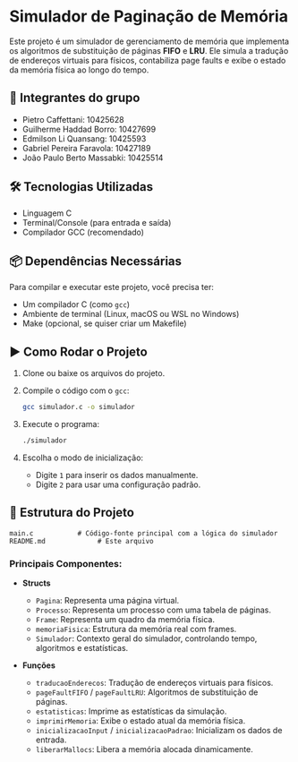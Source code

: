 # Simulador de Paginação de Memória

Este projeto é um simulador de gerenciamento de memória que implementa os algoritmos de substituição de páginas **FIFO** e **LRU**. Ele simula a tradução de endereços virtuais para físicos, contabiliza page faults e exibe o estado da memória física ao longo do tempo.

## 👤 Integrantes do grupo

* Pietro Caffettani: 10425628  
* Guilherme Haddad Borro: 10427699  
* Edmilson Li Quansang: 10425593  
* Gabriel Pereira Faravola: 10427189  
* João Paulo Berto Massabki: 10425514

## 🛠 Tecnologias Utilizadas

* Linguagem C
* Terminal/Console (para entrada e saída)
* Compilador GCC (recomendado)

## 📦 Dependências Necessárias

Para compilar e executar este projeto, você precisa ter:

* Um compilador C (como `gcc`)
* Ambiente de terminal (Linux, macOS ou WSL no Windows)
* Make (opcional, se quiser criar um Makefile)

## ▶️ Como Rodar o Projeto

1. Clone ou baixe os arquivos do projeto.

2. Compile o código com o `gcc`:

   ```bash
   gcc simulador.c -o simulador
   ```

3. Execute o programa:

   ```bash
   ./simulador
   ```

4. Escolha o modo de inicialização:

   * Digite `1` para inserir os dados manualmente.
   * Digite `2` para usar uma configuração padrão.

## 📁 Estrutura do Projeto

```
main.c           # Código-fonte principal com a lógica do simulador
README.md             # Este arquivo
```

### Principais Componentes:

* **Structs**

  * `Pagina`: Representa uma página virtual.
  * `Processo`: Representa um processo com uma tabela de páginas.
  * `Frame`: Representa um quadro da memória física.
  * `memoriaFisica`: Estrutura da memória real com frames.
  * `Simulador`: Contexto geral do simulador, controlando tempo, algoritmos e estatísticas.

* **Funções**

  * `traducaoEnderecos`: Tradução de endereços virtuais para físicos.
  * `pageFaultFIFO` / `pageFaultLRU`: Algoritmos de substituição de páginas.
  * `estatisticas`: Imprime as estatísticas da simulação.
  * `imprimirMemoria`: Exibe o estado atual da memória física.
  * `inicializacaoInput` / `inicializacaoPadrao`: Inicializam os dados de entrada.
  * `liberarMallocs`: Libera a memória alocada dinamicamente.
